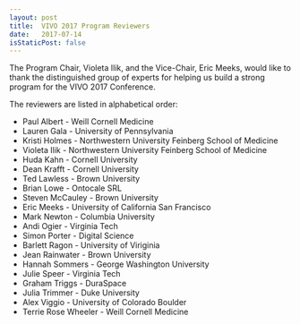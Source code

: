 ```yaml
---
layout: post
title:  VIVO 2017 Program Reviewers
date:   2017-07-14
isStaticPost: false
---
```


The Program Chair, Violeta Ilik, and the Vice-Chair, Eric Meeks, would like to thank the distinguished group of experts for helping us build a strong program for the VIVO 2017 Conference.

The reviewers are listed in alphabetical order:

* Paul Albert - Weill Cornell Medicine
* Lauren Gala - University of Pennsylvania
* Kristi Holmes - Northwestern University Feinberg School of Medicine
* Violeta Ilik - Northwestern University Feinberg School of Medicine
* Huda Kahn - Cornell University
* Dean Krafft - Cornell University
* Ted Lawless - Brown University
* Brian Lowe - Ontocale SRL
* Steven McCauley - Brown University
* Eric Meeks - University of California San Francisco
* Mark Newton - Columbia University
* Andi Ogier - Virginia Tech
* Simon Porter - Digital Science
* Barlett Ragon - University of Viriginia
* Jean Rainwater - Brown University
* Hannah Sommers - George Washington University
* Julie Speer - Virginia Tech
* Graham Triggs - DuraSpace
* Julia Trimmer - Duke University
* Alex Viggio - University of Colorado Boulder
* Terrie Rose Wheeler - Weill Cornell Medicine
